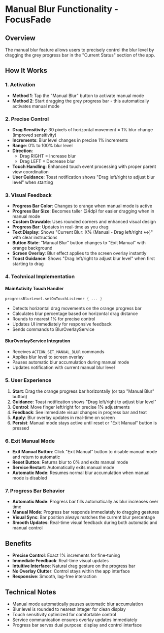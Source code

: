 # Manual Blur Functionality - FocusFade

## Overview
The manual blur feature allows users to precisely control the blur level by dragging the grey progress bar in the "Current Status" section of the app.

## How It Works

### 1. Activation
- **Method 1**: Tap the "Manual Blur" button to activate manual mode
- **Method 2**: Start dragging the grey progress bar - this automatically activates manual mode

### 2. Precise Control
- **Drag Sensitivity**: 30 pixels of horizontal movement = 1% blur change (improved sensitivity)
- **Increments**: Blur level changes in precise 1% increments
- **Range**: 0% to 100% blur level
- **Direction**: 
  - Drag RIGHT = Increase blur
  - Drag LEFT = Decrease blur
- **Touch Handling**: Enhanced touch event processing with proper parent view coordination
- **User Guidance**: Toast notification shows "Drag left/right to adjust blur level" when starting

### 3. Visual Feedback
- **Progress Bar Color**: Changes to orange when manual mode is active
- **Progress Bar Size**: Becomes taller (24dp) for easier dragging when in manual mode
- **Custom Drawable**: Uses rounded corners and enhanced visual design
- **Progress Bar**: Updates in real-time as you drag
- **Text Display**: Shows "Current Blur: X% (Manual - Drag left/right ↔)" with clear instructions
- **Button State**: "Manual Blur" button changes to "Exit Manual" with orange background
- **Screen Overlay**: Blur effect applies to the screen overlay instantly
- **Toast Guidance**: Shows "Drag left/right to adjust blur level" when first starting to drag

### 4. Technical Implementation

#### MainActivity Touch Handler
```kotlin
progressBlurLevel.setOnTouchListener { ... }
```
- Detects horizontal drag movements on the orange progress bar
- Calculates blur percentage based on horizontal drag distance
- Rounds to nearest 1% for precise control
- Updates UI immediately for responsive feedback
- Sends commands to BlurOverlayService

#### BlurOverlayService Integration
- Receives `ACTION_SET_MANUAL_BLUR` commands
- Applies blur level to screen overlay
- Pauses automatic blur accumulation during manual mode
- Updates notification with current manual blur level

### 5. User Experience
1. **Start**: Drag the orange progress bar horizontally (or tap "Manual Blur" button)
2. **Guidance**: Toast notification shows "Drag left/right to adjust blur level"
3. **Control**: Move finger left/right for precise 1% adjustments
4. **Feedback**: See immediate visual changes in progress bar and text
5. **Apply**: Blur overlay updates in real-time on screen
6. **Persist**: Manual mode stays active until reset or "Exit Manual" button is pressed

### 6. Exit Manual Mode
- **Exit Manual Button**: Click "Exit Manual" button to disable manual mode and return to automatic
- **Reset Button**: Returns blur to 0% and exits manual mode
- **Service Restart**: Automatically exits manual mode
- **Automatic Mode**: Resumes normal blur accumulation when manual mode is disabled

### 7. Progress Bar Behavior
- **Automatic Mode**: Progress bar fills automatically as blur increases over time
- **Manual Mode**: Progress bar responds immediately to dragging gestures
- **Visual Sync**: Bar position always matches the current blur percentage
- **Smooth Updates**: Real-time visual feedback during both automatic and manual control

## Benefits
- **Precise Control**: Exact 1% increments for fine-tuning
- **Immediate Feedback**: Real-time visual updates
- **Intuitive Interface**: Natural drag gesture on the progress bar
- **No Overlay Clutter**: Control stays within the app interface
- **Responsive**: Smooth, lag-free interaction

## Technical Notes
- Manual mode automatically pauses automatic blur accumulation
- Blur level is rounded to nearest integer for clean display
- Touch sensitivity optimized for comfortable control
- Service communication ensures overlay updates immediately
- Progress bar serves dual purpose: display and control interface
